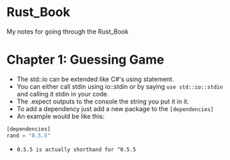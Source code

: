 # Rust_Book
My notes for going through the Rust_Book

# Chapter 1: Guessing Game
- The std::io can be extended like C#'s using statement.
- You can either call stdin using io::stdin or by saying `use std::io::stdin` and calling it stdin in your code.
- The .expect outputs to the console the string you put it in it.
- To add a dependency just add a new package to the `[dependencies]`
- An example would be like this:
```rust
[dependencies]
rand = "0.5.5"
```
- `0.5.5 is actually shorthand for ^0.5.5`